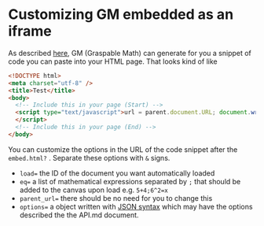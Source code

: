 # Customizing GM embedded as an iframe

As described [here](https://github.com/eweitnauer/gm-api/blob/master/quickstart.md#embedding-in-an-iframe), GM (Graspable Math) can generate for you a snippet of code you can paste into your HTML page. That looks kind of like

<!-- prettier-ignore-start -->
```html
<!DOCTYPE html>
<meta charset="utf-8" />
<title>Test</title>
<body>
  <!-- Include this in your page (Start) -->
  <script type="text/javascript">url = parent.document.URL; document.write('<iframe style="border: none" src=\'https://graspablemath.com/canvas/embed.html?load=_e0df6d1a59896f82&options={"use_toolbar": false, "vertical_scroll": false }&parent_url='+url+'\' width=100% height=400px></iframe>')
  </script>
  <!-- Include this in your page (End) -->
</body>
```
<!-- prettier-ignore-end -->

You can customize the options in the URL of the code snippet after the `embed.html?` . Separate these options with `&` signs.

- `load=` the ID of the document you want automatically loaded
- `eq=` a list of mathematical expressions separated by `;` that should be added to the canvas upon load e.g. `5+4;6^2=x`
- `parent_url=` there should be no need for you to change this
- `options=` a object written with [JSON syntax](https://www.w3schools.com/js/js_json_syntax.asp) which may have the options described the the API.md document.
